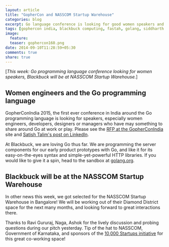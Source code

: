 ```yaml
---
layout: article
title: "GopherCon and NASSCOM Startup Warehouse"
categories: blog
excerpt: Go language conference is looking for good women speakers and Blackbuck Computing got selected to the NASSCOM Startup Warehouse!
tags: [gophercon india, blackbuck computing, fastah, golang, siddharth mathur, go programming language, women, engineering]
image:
  feature: 
  teaser: gophercon160.png
date: 2014-09-10T11:28:59+05:30
comments: true
share: true
---
```


[*This week: Go programming language conference looking for women speakers, Blackbuck will be at NASSCOM Startup Warehouse.*] 

## Women engineers and the Go programming language
GopherConIndia 2015, the first ever conference in India around the Go programming language is looking for speakers, especially women engineers, developers, designers or managers who have may something to share around Go at work or play. Please see the [RFP at the GopherConIndia](http://www.gophercon.in/call-for-proposal/) site and [Satish Talim's post on LinkedIn](https://www.linkedin.com/pulse/article/20140830015452-158115-scholarship-for-women-speakers-at-gopherconindia). 

At Blackbuck, we are loving Go thus far. We are programming the server components for our early product prototypes with Go, and like it for its easy-on-the-eyes syntax and simple-yet-powerful HTTP libraries. If you would like to give it a spin, head to the sandbox at [golang.org](http://golang.org).

## Blackbuck will be at the NASSCOM Startup Warehouse

In other news this week, we got selected for the NASSCOM Startup Warehouse in Bangalore! We will be working out of their Diamond District space for the next many months, and looking forward to great interactions there. 

Thanks to Ravi Gururaj, Naga, Ashok for the lively discussion and probing questions during our pitch yesterday. Tip of the hat to NASSCOM, Government of Karnataka, and sponsors of the [10,000 Startups initiative](http://10000startups.com) for this great co-working space!




